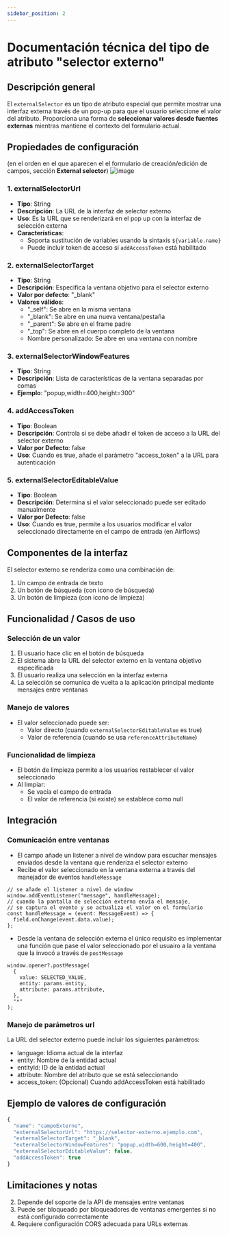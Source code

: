 ```yaml
---
sidebar_position: 2
---
```


# Documentación técnica del tipo de atributo "selector externo"

## Descripción general

El `externalSelector` es un tipo de atributo especial que permite mostrar una interfaz externa través de un pop-up para que el usuario seleccione el valor del atributo. Proporciona una forma de **seleccionar valores desde fuentes externas** mientras mantiene el contexto del formulario actual.

## Propiedades de configuración

(en el orden en el que aparecen el el formulario de creación/edición de campos, sección **External selector**)
![image](https://hackmd.io/_uploads/ByXvHI6mlx.png)

### 1. externalSelectorUrl

- **Tipo**: String
- **Descripción**: La URL de la interfaz de selector externo
- **Uso**: Es la URL que se renderizará en el pop up con la interfaz de selección externa
- **Características**:
  - Soporta sustitución de variables usando la sintaxis `${variable.name}`
  - Puede incluir token de acceso si `addAccessToken` está habilitado

### 2. externalSelectorTarget

- **Tipo**: String
- **Descripción**: Especifica la ventana objetivo para el selector externo
- **Valor por defecto**: "\_blank"
- **Valores válidos**:
  - "\_self": Se abre en la misma ventana
  - "\_blank": Se abre en una nueva ventana/pestaña
  - "\_parent": Se abre en el frame padre
  - "\_top": Se abre en el cuerpo completo de la ventana
  - Nombre personalizado: Se abre en una ventana con nombre

### 3. externalSelectorWindowFeatures

- **Tipo**: String
- **Descripción**: Lista de características de la ventana separadas por comas
- **Ejemplo**: "popup,width=400,height=300"

### 4. addAccessToken

- **Tipo**: Boolean
- **Descripción**: Controla si se debe añadir el token de acceso a la URL del selector externo
- **Valor por Defecto**: false
- **Uso**: Cuando es true, añade el parámetro "access_token" a la URL para autenticación

### 5. externalSelectorEditableValue

- **Tipo**: Boolean
- **Descripción**: Determina si el valor seleccionado puede ser editado manualmente
- **Valor por Defecto**: false
- **Uso**: Cuando es true, permite a los usuarios modificar el valor seleccionado directamente en el campo de entrada (en Airflows)

## Componentes de la interfaz

El selector externo se renderiza como una combinación de:

1. Un campo de entrada de texto
2. Un botón de búsqueda (con icono de búsqueda)
3. Un botón de limpieza (con icono de limpieza)

## Funcionalidad / Casos de uso

### Selección de un valor

1. El usuario hace clic en el botón de búsqueda
2. El sistema abre la URL del selector externo en la ventana objetivo especificada
3. El usuario realiza una selección en la interfaz externa
4. La selección se comunica de vuelta a la aplicación principal mediante mensajes entre ventanas

### Manejo de valores

- El valor seleccionado puede ser:
  - Valor directo (cuando `externalSelectorEditableValue` es true)
  - Valor de referencia (cuando se usa `referenceAttributeName`)

### Funcionalidad de limpieza

- El botón de limpieza permite a los usuarios restablecer el valor seleccionado
- Al limpiar:
  - Se vacía el campo de entrada
  - El valor de referencia (si existe) se establece como null

## Integración

### Comunicación entre ventanas

- El campo añade un listener a nivel de window para escuchar mensajes enviados desde la ventana que renderiza el selector externo
- Recibe el valor seleccionado en la ventana externa a través del manejador de eventos `handleMessage`

```tsx
// se añade el listener a nivel de window
window.addEventListener("message", handleMessage);
// cuando la pantalla de selección externa envía el mensaje,
// se captura el evento y se actualiza el valor en el formulario
const handleMessage = (event: MessageEvent) => {
  field.onChange(event.data.value);
};
```

- Desde la ventana de selección externa el único requisito es implementar una función que pase el valor seleccionado por el usuairo a la ventana que la invocó a través de `postMessage`

```tsx
window.opener?.postMessage(
  {
    value: SELECTED_VALUE,
    entity: params.entity,
    attribute: params.attribute,
  },
  "*"
);
```

### Manejo de parámetros url

La URL del selector externo puede incluir los siguientes parámetros:

- language: Idioma actual de la interfaz
- entity: Nombre de la entidad actual
- entityId: ID de la entidad actual
- attribute: Nombre del atributo que se está seleccionando
- access_token: (Opcional) Cuando addAccessToken está habilitado

## Ejemplo de valores de configuración

```javascript
{
  "name": "campoExterno",
  "externalSelectorUrl": "https://selector-externo.ejemplo.com",
  "externalSelectorTarget": "_blank",
  "externalSelectorWindowFeatures": "popup,width=600,height=400",
  "externalSelectorEditableValue": false,
  "addAccessToken": true
}
```

## Limitaciones y notas

2. Depende del soporte de la API de mensajes entre ventanas
3. Puede ser bloqueado por bloqueadores de ventanas emergentes si no está configurado correctamente
4. Requiere configuración CORS adecuada para URLs externas
